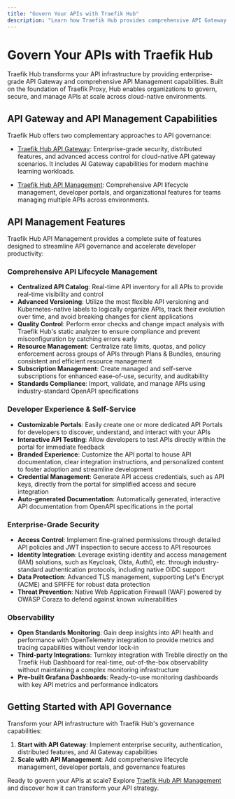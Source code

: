 ```yaml
---
title: "Govern Your APIs with Traefik Hub"
description: "Learn how Traefik Hub provides comprehensive API Gateway and API Management capabilities to govern, secure, and manage your APIs at scale."
---
```


# Govern Your APIs with Traefik Hub

Traefik Hub transforms your API infrastructure by providing enterprise-grade API Gateway and comprehensive API Management capabilities. Built on the foundation of Traefik Proxy, Hub enables organizations to govern, secure, and manage APIs at scale across cloud-native environments.

## API Gateway and API Management Capabilities

Traefik Hub offers two complementary approaches to API governance:

- [Traefik Hub API Gateway](https://traefik.io/solutions/api-gateway/): Enterprise-grade security, distributed features, and advanced access control for cloud-native API gateway scenarios. It includes AI Gateway capabilities for modern machine learning workloads.

- [Traefik Hub API Management](https://traefik.io/solutions/api-management/): Comprehensive API lifecycle management, developer portals, and organizational features for teams managing multiple APIs across environments.

## API Management Features

Traefik Hub API Management provides a complete suite of features designed to streamline API governance and accelerate developer productivity:

### Comprehensive API Lifecycle Management

- **Centralized API Catalog**: Real-time API inventory for all APIs to provide real-time visibility and control
- **Advanced Versioning**: Utilize the most flexible API versioning and Kubernetes-native labels to logically organize APIs, track their evolution over time, and avoid breaking changes for client applications
- **Quality Control**: Perform error checks and change impact analysis with Traefik Hub's static analyzer to ensure compliance and prevent misconfiguration by catching errors early
- **Resource Management**: Centralize rate limits, quotas, and policy enforcement across groups of APIs through Plans & Bundles, ensuring consistent and efficient resource management
- **Subscription Management**: Create managed and self-serve subscriptions for enhanced ease-of-use, security, and auditability
- **Standards Compliance**: Import, validate, and manage APIs using industry-standard OpenAPI specifications

### Developer Experience & Self-Service

- **Customizable Portals**: Easily create one or more dedicated API Portals for developers to discover, understand, and interact with your APIs
- **Interactive API Testing**: Allow developers to test APIs directly within the portal for immediate feedback
- **Branded Experience**: Customize the API portal to house API documentation, clear integration instructions, and personalized content to foster adoption and streamline development
- **Credential Management**: Generate API access credentials, such as API keys, directly from the portal for simplified access and secure integration
- **Auto-generated Documentation**: Automatically generated, interactive API documentation from OpenAPI specifications in the portal

### Enterprise-Grade Security

- **Access Control**: Implement fine-grained permissions through detailed API policies and JWT inspection to secure access to API resources
- **Identity Integration**: Leverage existing identity and access management (IAM) solutions, such as Keycloak, Okta, Auth0, etc. through industry-standard authentication protocols, including native OIDC support
- **Data Protection**: Advanced TLS management, supporting Let's Encrypt (ACME) and SPIFFE for robust data protection
- **Threat Prevention**: Native Web Application Firewall (WAF) powered by OWASP Coraza to defend against known vulnerabilities

### Observability

- **Open Standards Monitoring**: Gain deep insights into API health and performance with OpenTelemetry integration to provide metrics and tracing capabilities without vendor lock-in
- **Third-party Integrations**: Turnkey integration with Treblle directly on the Traefik Hub Dashboard for real-time, out-of-the-box observability without maintaining a complex monitoring infrastructure
- **Pre-built Grafana Dashboards**: Ready-to-use monitoring dashboards with key API metrics and performance indicators

## Getting Started with API Governance

Transform your API infrastructure with Traefik Hub's governance capabilities:

1. **Start with API Gateway**: Implement enterprise security, authentication, distributed features, and AI Gateway capabilities
2. **Scale with API Management**: Add comprehensive lifecycle management, developer portals, and governance features

Ready to govern your APIs at scale? Explore [Traefik Hub API Management](https://traefik.io/solutions/api-management/) and discover how it can transform your API strategy.
